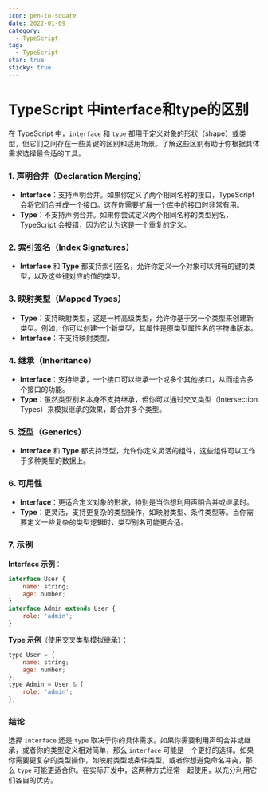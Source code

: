 ```yaml
---
icon: pen-to-square
date: 2022-01-09
category:
  - TypeScript
tag:
  - TypeScript
star: true
sticky: true
---
```


# TypeScript 中interface和type的区别

在 TypeScript 中，`interface` 和 `type` 都用于定义对象的形状（shape）或类型，但它们之间存在一些关键的区别和适用场景。了解这些区别有助于你根据具体需求选择最合适的工具。

### **1. 声明合并（Declaration Merging）**

- **Interface**：支持声明合并。如果你定义了两个相同名称的接口，TypeScript 会将它们合并成一个接口。这在你需要扩展一个库中的接口时非常有用。
- **Type**：不支持声明合并。如果你尝试定义两个相同名称的类型别名，TypeScript 会报错，因为它认为这是一个重复的定义。

### **2. 索引签名（Index Signatures）**

- **Interface** 和 **Type** 都支持索引签名，允许你定义一个对象可以拥有的键的类型，以及这些键对应的值的类型。

### **3. 映射类型（Mapped Types）**

- **Type**：支持映射类型，这是一种高级类型，允许你基于另一个类型来创建新类型。例如，你可以创建一个新类型，其属性是原类型属性名的字符串版本。
- **Interface**：不支持映射类型。

### **4. 继承（Inheritance）**

- **Interface**：支持继承，一个接口可以继承一个或多个其他接口，从而组合多个接口的功能。
- **Type**：虽然类型别名本身不支持继承，但你可以通过交叉类型（Intersection Types）来模拟继承的效果，即合并多个类型。

### **5. 泛型（Generics）**

- **Interface** 和 **Type** 都支持泛型，允许你定义灵活的组件，这些组件可以工作于多种类型的数据上。

### **6. 可用性**

- **Interface**：更适合定义对象的形状，特别是当你想利用声明合并或继承时。
- **Type**：更灵活，支持更复杂的类型操作，如映射类型、条件类型等。当你需要定义一些复杂的类型逻辑时，类型别名可能更合适。

### **7. 示例**

**Interface 示例**：

```javascript
interface User {    
    name: string;    
    age: number;
}
interface Admin extends User {
    role: 'admin';
}
```

**Type 示例**（使用交叉类型模拟继承）：

```javascript
type User = {    
    name: string;    
    age: number;
};
type Admin = User & {
    role: 'admin';
};
```

### **结论**

选择 `interface` 还是 `type` 取决于你的具体需求。如果你需要利用声明合并或继承，或者你的类型定义相对简单，那么 `interface` 可能是一个更好的选择。如果你需要更复杂的类型操作，如映射类型或条件类型，或者你想避免命名冲突，那么 `type` 可能更适合你。在实际开发中，这两种方式经常一起使用，以充分利用它们各自的优势。